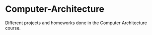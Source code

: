# Computer-Architecture

Different projects and homeworks done in the Computer Architecture course.
